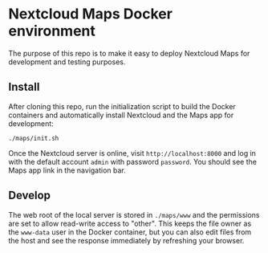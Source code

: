 # Nextcloud Maps Docker environment

The purpose of this repo is to make it easy to deploy Nextcloud Maps for development and testing purposes.

## Install

After cloning this repo, run the initialization script to build the Docker containers and automatically install Nextcloud and the Maps app for development:

	./maps/init.sh

Once the Nextcloud server is online, visit `http://localhost:8000` and log in with the default account `admin` with password `password`. You should see the Maps app link in the navigation bar.

## Develop

The web root of the local server is stored in `./maps/www` and the permissions are set to allow read-write access to "other". This keeps the file owner as the `www-data` user in the Docker container, but you can also edit files from the host and see the response immediately by refreshing your browser.
